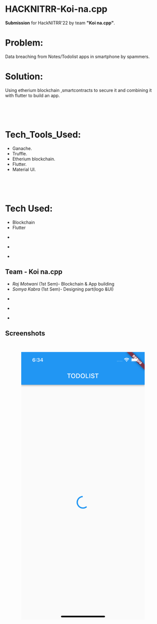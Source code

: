 # HACKNITRR-Koi-na.cpp
**Submission** for HackNITRR'22 by team **"Koi na.cpp"**.

# Problem: 
Data breaching from Notes/Todolist apps in smartphone by spammers.


# Solution:
Using etherium blockchain ,smartcontracts to secure it and combining it with flutter to build an app.


<p>&nbsp;</p>
<p>&nbsp;</p>



# Tech_Tools_Used:

- Ganache.
- Truffle.
- Etherium blockchain.
- Flutter.
- Material UI.

<p>&nbsp;</p>
<p>&nbsp;</p>

# Tech Used:

- Blockchain
- Flutter
- <p>&nbsp;</p>
- <p>&nbsp;</p>
- <p>&nbsp;</p>



## Team - Koi na.cpp

- *Raj Motwani* (1st Sem)- Blockchain & App building
- *Somya Kabra* (1st Sem)- Designing part(logo &UI)
- <p>&nbsp;</p>
- <p>&nbsp;</p>
- <p>&nbsp;</p>


## Screenshots
<p>&nbsp;</p>
<p align="center">
    <img src="./src/abis/ss1.png" alt="Logo" width="400">
  </a>

